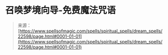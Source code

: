 <!--yml

category: 未分类

date: 2024-06-12 19:06:58

-->

# 召唤梦境向导-免费魔法咒语

> 来源：[https://www.spellsofmagic.com/spells/spiritual_spells/dream_spells/22598/page.html#0001-01-01](https://www.spellsofmagic.com/spells/spiritual_spells/dream_spells/22598/page.html#0001-01-01)
